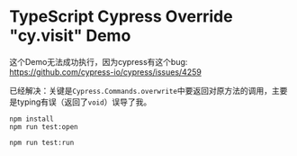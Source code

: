 TypeScript Cypress Override "cy.visit" Demo
=========================================

这个Demo无法成功执行，因为cypress有这个bug: https://github.com/cypress-io/cypress/issues/4259

已经解决：关键是`Cypress.Commands.overwrite`中要返回对原方法的调用，主要是typing有误（返回了`void`）误导了我。

```
npm install
npm run test:open

npm run test:run
```
